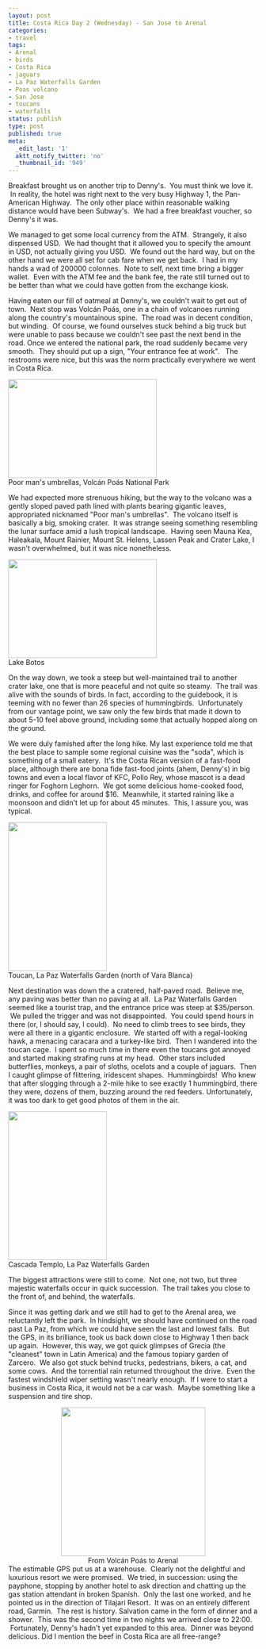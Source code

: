 ```yaml
---
layout: post
title: Costa Rica Day 2 (Wednesday) - San Jose to Arenal
categories:
- travel
tags:
- Arenal
- birds
- Costa Rica
- jaguars
- La Paz Waterfalls Garden
- Poas volcano
- San Jose
- toucans
- waterfalls
status: publish
type: post
published: true
meta:
  _edit_last: '1'
  aktt_notify_twitter: 'no'
  _thumbnail_id: '949'
---
```

Breakfast brought us on another trip to Denny's.  You must think we love it.  In reality, the hotel was right next to the very busy Highway 1, the Pan-American Highway.  The only other place within reasonable walking distance would have been Subway's.  We had a free breakfast voucher, so Denny's it was.

We managed to get some local currency from the ATM.  Strangely, it also dispensed USD.  We had thought that it allowed you to specify the amount in USD, not actually giving you USD.  We found out the hard way, but on the other hand we were all set for cab fare when we get back.  I had in my hands a wad of 200000 colonnes.  Note to self, next time bring a bigger wallet.  Even with the ATM fee and the bank fee, the rate still turned out to be better than what we could have gotten from the exchange kiosk.

Having eaten our fill of oatmeal at Denny's, we couldn't wait to get out of town.  Next stop was Volcán Poás, one in a chain of volcanoes running along the country's mountainous spine.  The road was in decent condition, but winding.  Of course, we found ourselves stuck behind a big truck but were unable to pass because we couldn't see past the next bend in the road. Once we entered the national park, the road suddenly became very smooth.  They should put up a sign, "Your entrance fee at work".   The restrooms were nice, but this was the norm practically everywhere we went in Costa Rica.

<img src="http://www.yentran.org/blog/wp-content/uploads/2011/05/DSC_0087-300x199.jpg" width="300" height="199" />
<figcaption>Poor man&#39;s umbrellas, Volcán Poás National Park</figcaption>

We had expected more strenuous hiking, but the way to the volcano was a gently sloped paved path lined with plants bearing gigantic leaves, appropriated nicknamed "Poor man's umbrellas".  The volcano itself is basically a big, smoking crater.  It was strange seeing something resembling the lunar surface amid a lush tropical landscape.  Having seen Mauna Kea, Haleakala, Mount Rainier, Mount St. Helens, Lassen Peak and Crater Lake, I wasn't overwhelmed, but it was nice nonetheless.

<img src="http://www.yentran.org/blog/wp-content/uploads/2011/05/DSC_0116-300x199.jpg" width="300" height="199" />
<figcaption>Lake Botos</figcaption>

On the way down, we took a steep but well-maintained trail to another crater lake, one that is more peaceful and not quite so steamy.  The trail was alive with the sounds of birds. In fact, according to the guidebook, it is teeming with no fewer than 26 species of hummingbirds.  Unfortunately from our vantage point, we saw only the few birds that made it down to about 5-10 feel above ground, including some that actually hopped along on the ground.

We were duly famished after the long hike. My last experience told me that the best place to sample some regional cuisine was the "soda", which is something of a small eatery.  It's the Costa Rican version of a fast-food place, although there are bona fide fast-food joints (ahem, Denny's) in big towns and even a local flavor of KFC, Pollo Rey, whose mascot is a dead ringer for Foghorn Leghorn.  We got some delicious home-cooked food, drinks, and coffee for around $16.  Meanwhile, it started raining like a moonsoon and didn't let up for about 45 minutes.  This, I assure you, was typical.

<img src="http://www.yentran.org/blog/wp-content/uploads/2011/05/DSC_0234-199x300.jpg" width="199" height="300" />
<figcaption>Toucan, La Paz Waterfalls Garden (north of Vara Blanca)</figcaption>

Next destination was down the a cratered, half-paved road.  Believe me, any paving was better than no paving at all.  La Paz Waterfalls Garden seemed like a tourist trap, and the entrance price was steep at $35/person.  We pulled the trigger and was not disappointed.  You could spend hours in there (or, I should say, I could).  No need to climb trees to see birds, they were all there in a gigantic enclosure.  We started off with a regal-looking hawk, a menacing caracara and a turkey-like bird.  Then I wandered into the toucan cage.  I spent so much time in there even the toucans got annoyed and started making strafing runs at my head.  Other stars included butterflies, monkeys, a pair of sloths, ocelots and a couple of jaguars.  Then I caught glimpse of flittering, iridescent shapes.  Hummingbirds!  Who knew that after slogging through a 2-mile hike to see exactly 1 hummingbird, there they were, dozens of them, buzzing around the red feeders. Unfortunately, it was too dark to get good photos of them in the air.

<img src="http://www.yentran.org/blog/wp-content/uploads/2011/05/DSC_0385-199x300.jpg" width="199" height="300" />
<figcaption>Cascada Templo, La Paz Waterfalls Garden</figcaption>

The biggest attractions were still to come.  Not one, not two, but three majestic waterfalls occur in quick succession.  The trail takes you close to the front of, and behind, the waterfalls.

Since it was getting dark and we still had to get to the Arenal area, we reluctantly left the park.  In hindsight, we should have continued on the road past La Paz, from which we could have seen the last and lowest falls.  But the GPS, in its brilliance, took us back down close to Highway 1 then back up again.  However, this way, we got quick glimpses of Grecia (the "cleanest" town in Latin America) and the famous topiary garden of Zarcero.  We also got stuck behind trucks, pedestrians, bikers, a cat, and some cows.  And the torrential rain returned throughout the drive.  Even the fastest windshield wiper setting wasn't nearly enough.  If I were to start a business in Costa Rica, it would not be a car wash.  Maybe something like a suspension and tire shop.
<div class="mceTemp" style="text-align: center;">

<img src="http://www.yentran.org/blog/wp-content/uploads/2011/05/Map-291x300.jpg" width="291" height="300" />
<figcaption>From Volcán Poás to Arenal</figcaption>

</div>
The estimable GPS put us at a warehouse.  Clearly not the delightful and luxurious resort we were promised.  We tried, in succession: using the payphone, stopping by another hotel to ask direction and chatting up the gas station attendant in broken Spanish.  Only the last one worked, and he pointed us in the direction of Tilajari Resort.  It was on an entirely different road, Garmin.  The rest is history. Salvation came in the form of dinner and a shower.  This was the second time in two nights we arrived close to 22:00.  Fortunately, Denny's hadn't yet expanded to this area.  Dinner was beyond delicious. Did I mention the beef in Costa Rica are all free-range?

